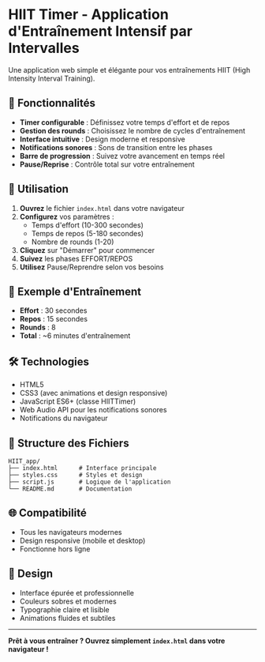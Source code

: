 # HIIT Timer - Application d'Entraînement Intensif par Intervalles

Une application web simple et élégante pour vos entraînements HIIT (High Intensity Interval Training).

## 🚀 Fonctionnalités

- **Timer configurable** : Définissez votre temps d'effort et de repos
- **Gestion des rounds** : Choisissez le nombre de cycles d'entraînement
- **Interface intuitive** : Design moderne et responsive
- **Notifications sonores** : Sons de transition entre les phases
- **Barre de progression** : Suivez votre avancement en temps réel
- **Pause/Reprise** : Contrôle total sur votre entraînement

## 📱 Utilisation

1. **Ouvrez** le fichier `index.html` dans votre navigateur
2. **Configurez** vos paramètres :
   - Temps d'effort (10-300 secondes)
   - Temps de repos (5-180 secondes)
   - Nombre de rounds (1-20)
3. **Cliquez** sur "Démarrer" pour commencer
4. **Suivez** les phases EFFORT/REPOS
5. **Utilisez** Pause/Reprendre selon vos besoins

## 🎯 Exemple d'Entraînement

- **Effort** : 30 secondes
- **Repos** : 15 secondes
- **Rounds** : 8
- **Total** : ~6 minutes d'entraînement

## 🛠️ Technologies

- HTML5
- CSS3 (avec animations et design responsive)
- JavaScript ES6+ (classe HIITTimer)
- Web Audio API pour les notifications sonores
- Notifications du navigateur

## 📁 Structure des Fichiers

```
HIIT_app/
├── index.html      # Interface principale
├── styles.css      # Styles et design
├── script.js       # Logique de l'application
└── README.md       # Documentation
```

## 🌐 Compatibilité

- Tous les navigateurs modernes
- Design responsive (mobile et desktop)
- Fonctionne hors ligne

## 🎨 Design

- Interface épurée et professionnelle
- Couleurs sobres et modernes
- Typographie claire et lisible
- Animations fluides et subtiles

---

**Prêt à vous entraîner ? Ouvrez simplement `index.html` dans votre navigateur !**
